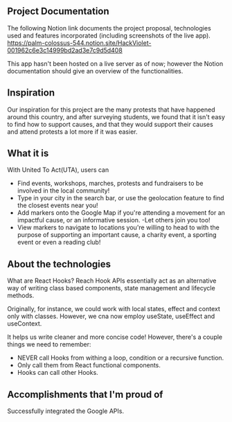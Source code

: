 ## Project Documentation
The following Notion link documents the project proposal, technologies used and features incorporated (including screenshots of the live app).
https://palm-colossus-544.notion.site/HackViolet-001962c6e3c14999bd2ad3e7c9d5d408

This app hasn't been hosted on a live server as of now; however the Notion documentation should give an overview of the functionalities.

## Inspiration
Our inspiration for this project are the many protests that have happened around this country, and after surveying students, we found that it isn't easy to find how to support causes, and that they would support their causes and attend protests a lot more if it was easier.

## What it is
With United To Act(UTA), users can 
- Find events, workshops, marches, protests and fundraisers to be involved in the local community!
- Type in your city in the search bar, or use the geolocation feature to find the closest events near you!
- Add markers onto the Google Map if you're attending a movement for an impactful cause, or an informative session. -Let others join you too!
- View markers to navigate to locations you're willing to head to with the purpose of supporting an important cause, a charity event, a sporting event or even a reading club! 

## About the technologies
What are React Hooks?
Reach Hook APIs essentially act as an alternative way of writing class based components, state management and lifecycle methods. 

Originally, for instance, we could work with local states, effect and context only with classes. However, we cna now employ useState, useEffect and useContext. 

It helps us write cleaner and more concise code! However, there's a couple things we need to remember:
- NEVER call Hooks from withing a loop, condition or a recursive function.
- Only call them from React functional components.
- Hooks can call other Hooks.

## Accomplishments that I'm proud of
Successfully integrated the Google APIs.
